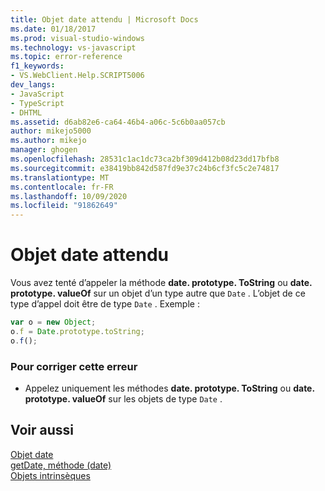 ```yaml
---
title: Objet date attendu | Microsoft Docs
ms.date: 01/18/2017
ms.prod: visual-studio-windows
ms.technology: vs-javascript
ms.topic: error-reference
f1_keywords:
- VS.WebClient.Help.SCRIPT5006
dev_langs:
- JavaScript
- TypeScript
- DHTML
ms.assetid: d6ab82e6-ca64-46b4-a06c-5c6b0aa057cb
author: mikejo5000
ms.author: mikejo
manager: ghogen
ms.openlocfilehash: 28531c1ac1dc73ca2bf309d412b08d23dd17bfb8
ms.sourcegitcommit: e38419bb842d587fd9e37c24b6cf3fc5c2e74817
ms.translationtype: MT
ms.contentlocale: fr-FR
ms.lasthandoff: 10/09/2020
ms.locfileid: "91862649"
---
```

# <a name="date-object-expected"></a>Objet date attendu
Vous avez tenté d’appeler la méthode **date. prototype. ToString** ou **date. prototype. valueOf** sur un objet d’un type autre que `Date` . L’objet de ce type d’appel doit être de type `Date` . Exemple :  
  
```JavaScript  
var o = new Object;  
o.f = Date.prototype.toString;  
o.f();  
```  
  
### <a name="to-correct-this-error"></a>Pour corriger cette erreur  
  
- Appelez uniquement les méthodes **date. prototype. ToString** ou **date. prototype. valueOf** sur les objets de type `Date` .  
  
## <a name="see-also"></a>Voir aussi  
 [Objet date](https://developer.mozilla.org/docs/Web/JavaScript/Reference/Global_Objects/Date)   
 [getDate, méthode (date)](https://developer.mozilla.org/docs/Web/JavaScript/Reference/Global_Objects/Date/getdate)   
 [Objets intrinsèques](https://developer.mozilla.org/docs/Learn/JavaScript/Objects)